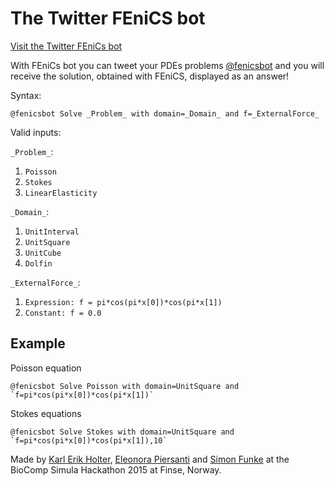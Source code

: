 The Twitter FEniCS bot
==============
[Visit the Twitter FEniCs bot](https://twitter.com/fenicsbot/)

With FEniCs bot you can tweet your PDEs problems [@fenicsbot](https://twitter.com/fenicsbot/) and you will receive the solution, obtained with FEniCS, displayed as an answer!

Syntax:
```
@fenicsbot Solve _Problem_ with domain=_Domain_ and f=_ExternalForce_
```

Valid inputs:

`_Problem_`:

1. `Poisson`
2. `Stokes`
3. `LinearElasticity`

`_Domain_`:

1. `UnitInterval`
2. `UnitSquare`
3. `UnitCube`
4. `Dolfin`

`_ExternalForce_`:

1. `Expression: f = pi*cos(pi*x[0])*cos(pi*x[1])`
2. `Constant: f = 0.0`

Example
-------
Poisson equation
```
@fenicsbot Solve Poisson with domain=UnitSquare and `f=pi*cos(pi*x[0])*cos(pi*x[1])`
```

Stokes equations
```
@fenicsbot Solve Stokes with domain=UnitSquare and `f=pi*cos(pi*x[0])*cos(pi*x[1]),10`
```


Made by [Karl Erik Holter](https://twitter.com/karl__erik), [Eleonora Piersanti](https://twitter.com/eleonorapiersan) and [Simon Funke](https://twitter.com/SimonFunke) at the BioComp Simula Hackathon 2015 at Finse, Norway.

